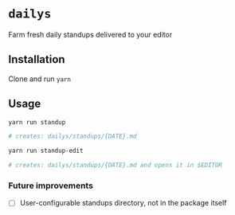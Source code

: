 # `dailys`

Farm fresh daily standups delivered to your editor

## Installation

Clone and run `yarn`

## Usage

```bash
yarn run standup

# creates: dailys/standups/{DATE}.md
```

```bash
yarn run standup-edit

# creates: dailys/standups/{DATE}.md and opens it in $EDITOR
```

### Future improvements

- [ ] User-configurable standups directory, not in the package itself
